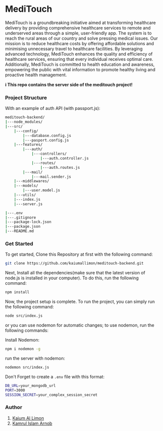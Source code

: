 # MediTouch

MediTouch is a groundbreaking initiative aimed at transforming healthcare delivery by providing comprehensive healthcare services to remote and underserved areas through a simple, user-friendly app. The system is to reach the rural areas of our country and solve pressing medical issues. Our mission is to reduce healthcare costs by offering affordable solutions and minimising unnecessary travel to healthcare facilities. By leveraging advanced technology, MediTouch enhances the quality and efficiency of healthcare services, ensuring that every individual receives optimal care. Additionally, MediTouch is committed to health education and awareness, empowering the public with vital information to promote healthy living and proactive health management.

**ℹ️ This repo contains the server side of the meditouch project!**

### Project Structure
With an example of auth API (with passport.js):
```bash
meditouch-backend/
|---node_modules/
|---src/
    |---config/
        |---database.config.js
        |---pasport.config.js
    |---features/
        |---auth/
            |---controllers/
                |---auth.controller.js
            |---routes/
                |---auth.routes.js
        |---mail/
            |---mail.sender.js
    |---middlewares/
    |---models/
        |---user.model.js
    |---utils/
    |---index.js
    |---server.js

|---.env
|---.gitignore
|---package-lock.json
|---package.json
|---README.md
```



### Get Started

To get started, Clone this Repository at first with the following command:

```bash
git clone https://github.com/kaiumallimon/meditouch-backend.git
```

Next, Install all the dependencies(make sure that the latest version of node.js is installed in your computer). To do this, run the following command:

```bash
npm install
```

Now, the project setup is complete. To run the project, you can simply run the following command:

```bash
node src/index.js
```

or you can use nodemon for automatic changes; to use nodemon, run the following commands:

Install Nodemon:
```bash
npm i nodemon -g
```

run the server with nodemon:
```bash
nodemon src/index.js
```

Don't Forget to create a `.env` file with this format:

```bash
DB_URL=your_mongodb_url
PORT=3000
SESSION_SECRET=your_complex_session_secret
```

### Author
1. [Kaium Al Limon](https://github.com/kaiumallimon)  
2. [Kamrul Islam Arnob](https://github.com/KamrulIslamArnob)
